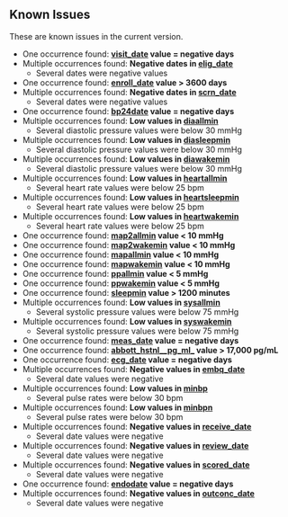 ## Known Issues

These are known issues in the current version.

- One occurrence found: **[visit_date](https://sleepdata.org/datasets/heartbeat/variables/visit_date) value = negative days**
- Multiple occurrences found: **Negative dates in [elig_date](https://sleepdata.org/datasets/heartbeat/variables/elig_date)**
  - Several dates were negative values
- One occurrence found: **[enroll_date](https://sleepdata.org/datasets/heartbeat/variables/enroll_date) value > 3600 days**
- Multiple occurrences found: **Negative dates in [scrn_date](https://sleepdata.org/datasets/heartbeat/variables/scrn_date)**
  - Several dates were negative values
- One occurrence found: **[bp24date](https://sleepdata.org/datasets/heartbeat/variables/bp24date) value = negative days**
- Multiple occurrences found: **Low values in [diaallmin](https://sleepdata.org/datasets/heartbeat/variables/diaallmin)**
  - Several diastolic pressure values were below 30 mmHg
- Multiple occurrences found: **Low values in [diasleepmin](https://sleepdata.org/datasets/heartbeat/variables/diasleepmin)**
  - Several diastolic pressure values were below 30 mmHg
- Multiple occurrences found: **Low values in [diawakemin](https://sleepdata.org/datasets/heartbeat/variables/diawakemin)**
  - Several diastolic pressure values were below 30 mmHg
- Multiple occurrences found: **Low values in [heartallmin](https://sleepdata.org/datasets/heartbeat/variables/heartallmin)**
  - Several heart rate values were below 25 bpm
- Multiple occurrences found: **Low values in [heartsleepmin](https://sleepdata.org/datasets/heartbeat/variables/heartsleepmin)**
  - Several heart rate values were below 25 bpm
- Multiple occurrences found: **Low values in [heartwakemin](https://sleepdata.org/datasets/heartbeat/variables/heartwakemin)**
  - Several heart rate values were below 25 bpm
- One occurrence found: **[map2allmin](https://sleepdata.org/datasets/heartbeat/variables/map2allmin) value < 10 mmHg**
- One occurrence found: **[map2wakemin](https://sleepdata.org/datasets/heartbeat/variables/map2wakemin) value < 10 mmHg**
- One occurrence found: **[mapallmin](https://sleepdata.org/datasets/heartbeat/variables/mapallmin) value < 10 mmHg**
- One occurrence found: **[mapwakemin](https://sleepdata.org/datasets/heartbeat/variables/mapwakemin) value < 10 mmHg**
- One occurrence found: **[ppallmin](https://sleepdata.org/datasets/heartbeat/variables/ppallmin) value < 5 mmHg**
- One occurrence found: **[ppwakemin](https://sleepdata.org/datasets/heartbeat/variables/ppwakemin) value < 5 mmHg**
- One occurrence found: **[sleepmin](https://sleepdata.org/datasets/heartbeat/variables/sleepmin) value > 1200 minutes**
- Multiple occurrences found: **Low values in [sysallmin](https://sleepdata.org/datasets/heartbeat/variables/sysallmin)**
  - Several systolic pressure values were below 75 mmHg
- Multiple occurrences found: **Low values in [syswakemin](https://sleepdata.org/datasets/heartbeat/variables/syswakemin)**
  - Several systolic pressure values were below 75 mmHg
- One occurrence found: **[meas_date](https://sleepdata.org/datasets/heartbeat/variables/meas_date) value = negative days**
- One occurrence found: **[abbott_hstnl__pg_ml_](https://sleepdata.org/datasets/heartbeat/variables/abbott_hstnl__pg_ml_) value > 17,000 pg/mL**
- One occurrence found: **[ecg_date](https://sleepdata.org/datasets/heartbeat/variables/ecg_date) value = negative days**
- Multiple occurrences found: **Negative values in [embq_date](https://sleepdata.org/datasets/heartbeat/variables/embq_date)**
  - Several date values were negative
- Multiple occurrences found: **Low values in [minbp](https://sleepdata.org/datasets/heartbeat/variables/minbp)**
  - Several pulse rates were below 30 bpm
- Multiple occurrences found: **Low values in [minbpn](https://sleepdata.org/datasets/heartbeat/variables/minbpn)**
  - Several pulse rates were below 30 bpm
- Multiple occurrences found: **Negative values in [receive_date](https://sleepdata.org/datasets/heartbeat/variables/receive_date)**
  - Several date values were negative
- Multiple occurrences found: **Negative values in [review_date](https://sleepdata.org/datasets/heartbeat/variables/review_date)**
  - Several date values were negative
- Multiple occurrences found: **Negative values in [scored_date](https://sleepdata.org/datasets/heartbeat/variables/scored_date)**
  - Several date values were negative
- One occurrence found: **[endodate](https://sleepdata.org/datasets/heartbeat/variables/endodate) value = negative days**
- Multiple occurrences found: **Negative values in [outconc_date](https://sleepdata.org/datasets/heartbeat/variables/outconc_date)**
  - Several date values were negative
